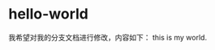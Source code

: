 # hello-world
我希望对我的分支文档进行修改，内容如下：
this is my world.
<!DOCTYPE html>
<html lang=en>
<head>
    <meta charset='utf-8'>
    <title>document</title>
</head>
<body>
    <script>
        // do{
        //     //从弹框录入数据并打印
        //     var input = prompt('输入数据：');
        //     console.log(input)
        // }while(input != 'exit');
        var year = Number(prompt('year'));
        var month = Number(prompt('month'));
        var days = Number(prompt('days'));
        var totalDays = 0;
        var i = 1;
        while(i<month){
            switch(i){
                case 1:
                case 3:
                case 5:
                case 7:
                case 8:
                case 10:
                    totalDays += 31;
                    break;
                case 4:
                case 6:
                case 9:
                case 11:
                    totalDays += 30;
            }
            i ++
        }
        do{
           totalDays += 30;
        }while(
            switch(month){}
            );
        do{
           totalDays += 31;
        }while();
    </script>
</body>
</html>
